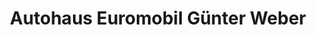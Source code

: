 ---
title: "Autohaus Euromobil Günter Weber"
url: /boxberg/autohaus-euromobil-guenter-weber/
shop: Autowerkstatt
---